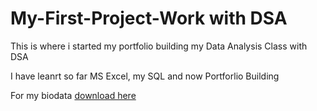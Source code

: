 # My-First-Project-Work with DSA
This is where i started my portfolio building my Data Analysis Class with DSA

I have leanrt so far MS Excel, my SQL and now Portforlio Building 

For my biodata [download here](hhttps://www.mail.google.com/mail/u/0/#inbox)
